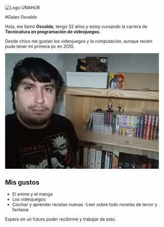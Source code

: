 ![Logo UNAHUR](./assets/UNAHUR.png)

#Galan Osvaldo

Hola, me llamo **Osvaldo**, tengo 32 años y estoy cursando la carrera de **Tecnicatura en programación de videojuegos**.

Desde chico me gustan los videojuegos y la computación, aunque recien pude tener mi primera pc en 2010.

![Galán Osvaldo](foto.jpeg)

## Mis gustos

- El anime y el manga
- Los videojuegos
- Cocinar y aprender recetas nuevas
-Leer sobre todo novelas de terror y fantasia

Espero en un futuro poder recibirme y trabajar de esto.
